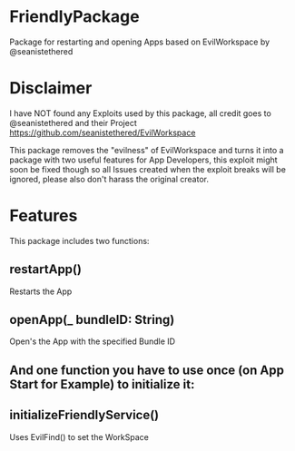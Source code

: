 # FriendlyPackage
Package for restarting and opening Apps based on EvilWorkspace by @seanistethered

# Disclaimer
I have NOT found any Exploits used by this package, all credit goes to @seanistethered and their Project https://github.com/seanistethered/EvilWorkspace


This package removes the "evilness" of EvilWorkspace and turns it into a package with two useful features for App Developers, this exploit might soon be fixed though so all Issues created when the exploit breaks will be ignored, please also don't harass the original creator.

# Features
This package includes two functions:

## restartApp()
Restarts the App

## openApp(_ bundleID: String)
Open's the App with the specified Bundle ID

## And one function you have to use once (on App Start for Example) to initialize it:
## initializeFriendlyService() 
Uses EvilFind() to set the WorkSpace

